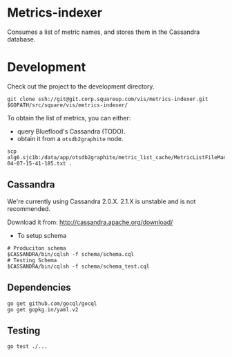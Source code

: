 Metrics-indexer
===============

Consumes a list of metric names, and stores them in the Cassandra database.


Development
===========

Check out the project to the development directory.

```
git clone ssh://git@git.corp.squareup.com/vis/metrics-indexer.git $GOPATH/src/square/vis/metrics-indexer/
```

To obtain the list of metrics, you can either:

* query Blueflood's Cassandra (TODO).
* obtain it from a `otsdb2graphite` node.

```
scp alg6.sjc1b:/data/app/otsdb2graphite/metric_list_cache/MetricListFileManager.2015-04-07-15-41-185.txt .
```

Cassandra
---------

We're currently using Cassandra 2.0.X. 2.1.X is unstable and is not
recommended.

Download it from: http://cassandra.apache.org/download/

* To setup schema

```
# Produciton schema
$CASSANDRA/bin/cqlsh -f schema/schema.cql
# Testing Schema
$CASSANDRA/bin/cqlsh -f schema/schema_test.cql
```

Dependencies
------------

```
go get github.com/gocql/gocql
go get gopkg.in/yaml.v2
```

Testing
-------

```
go test ./...
```

